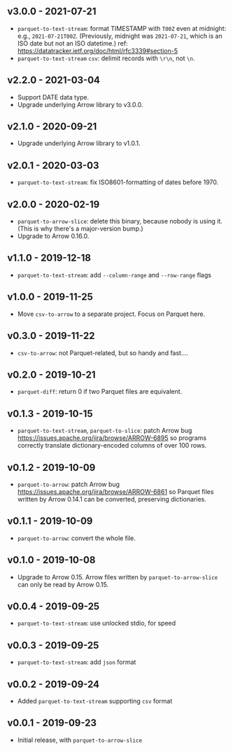 v3.0.0 - 2021-07-21
-------------------

* `parquet-to-text-stream`: format TIMESTAMP with `T00Z` even at midnight:
  e.g., `2021-07-21T00Z`. (Previously, midnight was `2021-07-21`, which is
  an ISO date but not an ISO datetime.)
  ref: https://datatracker.ietf.org/doc/html/rfc3339#section-5
* `parquet-to-text-stream` `csv`: delimit records with `\r\n`, not `\n`.

v2.2.0 - 2021-03-04
-------------------

* Support DATE data type.
* Upgrade underlying Arrow library to v3.0.0.

v2.1.0 - 2020-09-21
-------------------

* Upgrade underlying Arrow library to v1.0.1.

v2.0.1 - 2020-03-03
-------------------

* `parquet-to-text-stream`: fix ISO8601-formatting of dates before 1970.

v2.0.0 - 2020-02-19
-------------------

* `parquet-to-arrow-slice`: delete this binary, because nobody is using it.
  (This is why there's a major-version bump.)
* Upgrade to Arrow 0.16.0.

v1.1.0 - 2019-12-18
-------------------

* `parquet-to-text-stream`: add `--column-range` and `--row-range` flags

v1.0.0 - 2019-11-25
-------------------

* Move `csv-to-arrow` to a separate project. Focus on Parquet here.

v0.3.0 - 2019-11-22
-------------------

* `csv-to-arrow`: not Parquet-related, but so handy and fast....

v0.2.0 - 2019-10-21
-------------------

* `parquet-diff`: return 0 if two Parquet files are equivalent.

v0.1.3 - 2019-10-15
-------------------

* `parquet-to-text-stream`, `parquet-to-slice`: patch Arrow bug
   https://issues.apache.org/jira/browse/ARROW-6895 so programs correctly
   translate dictionary-encoded columns of over 100 rows.

v0.1.2 - 2019-10-09
-------------------

* `parquet-to-arrow`: patch Arrow bug
   https://issues.apache.org/jira/browse/ARROW-6861 so Parquet files written
   by Arrow 0.14.1 can be converted, preserving dictionaries.

v0.1.1 - 2019-10-09
-------------------

* `parquet-to-arrow`: convert the whole file.

v0.1.0 - 2019-10-08
-------------------

* Upgrade to Arrow 0.15. Arrow files written by `parquet-to-arrow-slice` can
  only be read by Arrow 0.15.

v0.0.4 - 2019-09-25
-------------------

* `parquet-to-text-stream`: use unlocked stdio, for speed

v0.0.3 - 2019-09-25
-------------------

* `parquet-to-text-stream`: add `json` format

v0.0.2 - 2019-09-24
-------------------

* Added `parquet-to-text-stream` supporting `csv` format

v0.0.1 - 2019-09-23
-------------------

* Initial release, with `parquet-to-arrow-slice`
